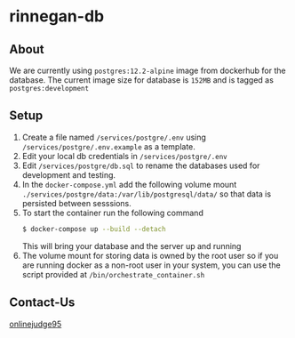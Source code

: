 # rinnegan-db

## About

We are currently using `postgres:12.2-alpine` image from dockerhub for the database.
The current image size for database is `152MB` and is tagged as `postgres:development`

## Setup

1. Create a file named `/services/postgre/.env` using `/services/postgre/.env.example` as a template.
2. Edit your local db credentials in `/services/postgre/.env`
3. Edit `/services/postgre/db.sql` to rename the databases used for development and testing.
4. In the `docker-compose.yml` add the following volume mount `./services/postgre/data:/var/lib/postgresql/data/` so that data is persisted between sesssions.
5. To start the container run the following command
   ```bash
   $ docker-compose up --build --detach
   ```
   This will bring your database and the server up and running
6. The volume mount for storing data is owned by the root user so if you are running docker as a non-root user in your system,
   you can use the script provided at `/bin/orchestrate_container.sh`

## Contact-Us

[onlinejudge95](mailto:onlinejudge95@gmail.com)
